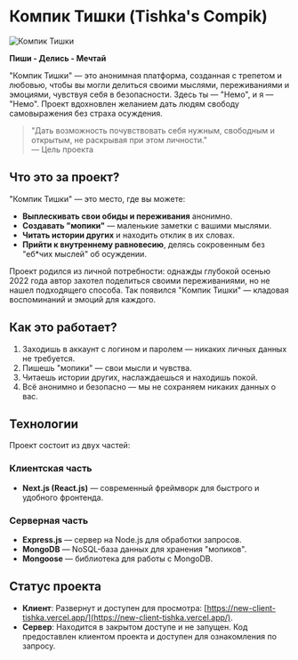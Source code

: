 # Компик Тишки (Tishka's Compik)

![Компик Тишки](https://new-client-tishka.vercel.app/assets/main/blue-nemo-tishka.png) <!-- Замените на реальный путь к логотипу или иконке, если есть -->

**Пиши - Делись - Мечтай**

"Компик Тишки" — это анонимная платформа, созданная с трепетом и любовью, чтобы вы могли делиться своими мыслями, переживаниями и эмоциями, чувствуя себя в безопасности. Здесь ты — "Немо", и я — "Немо". Проект вдохновлен желанием дать людям свободу самовыражения без страха осуждения.

> "Дать возможность почувствовать себя нужным, свободным и открытым, не раскрывая при этом личности."  
> — Цель проекта

## Что это за проект?

"Компик Тишки" — это место, где вы можете:
- **Выплескивать свои обиды и переживания** анонимно.
- **Создавать "мопики"** — маленькие заметки с вашими мыслями.
- **Читать истории других** и находить отклик в их словах.
- **Прийти к внутреннему равновесию**, делясь сокровенным без "еб*чих мыслей" об осуждении.

Проект родился из личной потребности: однажды глубокой осенью 2022 года автор захотел поделиться своими переживаниями, но не нашел подходящего способа. Так появился "Компик Тишки" — кладовая воспоминаний и эмоций для каждого.

## Как это работает?
1. Заходишь в аккаунт с логином и паролем — никаких личных данных не требуется.
2. Пишешь "мопики" — свои мысли и чувства.
3. Читаешь истории других, наслаждаешься и находишь покой.
4. Всё анонимно и безопасно — мы не сохраняем никаких данных о вас.

## Технологии
Проект состоит из двух частей:

### Клиентская часть
- **Next.js (React.js)** — современный фреймворк для быстрого и удобного фронтенда.

### Серверная часть
- **Express.js** — сервер на Node.js для обработки запросов.
- **MongoDB** — NoSQL-база данных для хранения "мопиков".
- **Mongoose** — библиотека для работы с MongoDB.

## Статус проекта
- **Клиент**: Развернут и доступен для просмотра: [https://new-client-tishka.vercel.app/](https://new-client-tishka.vercel.app/).
- **Сервер**: Находится в закрытом доступе и не запущен. Код предоставлен клиентом проекта и доступен для ознакомления по запросу.
